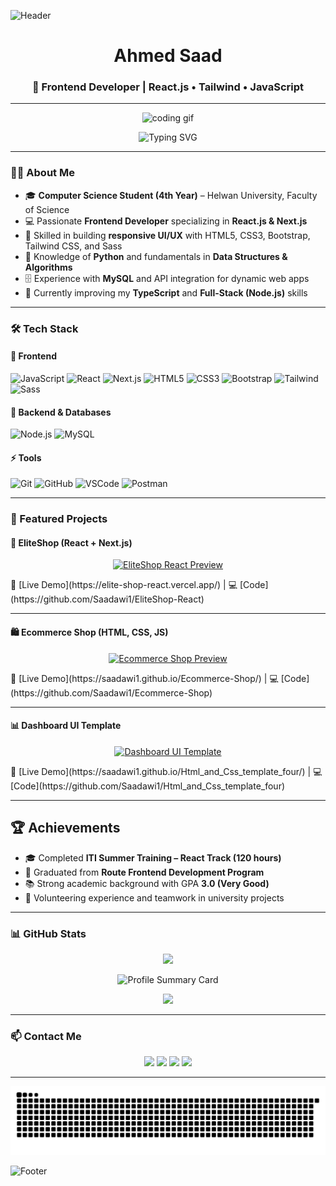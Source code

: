 ![Header](https://capsule-render.vercel.app/api?type=waving&color=gradient&height=100&section=header)

<h1 align="center"><b>Ahmed Saad</b></h1>
<h3 align="center">🚀 Frontend Developer | React.js • Tailwind • JavaScript</h3>

---

<p align="center">
  <img src="https://media.giphy.com/media/LMcB8XospGZO8UQq87/giphy.gif" width="500" alt="coding gif"/>
</p>

<p align="center">
  <img src="https://readme-typing-svg.demolab.com?font=Fira+Code&weight=500&size=22&pause=1000&color=00C2FF&center=true&vCenter=true&width=500&lines=Frontend+Developer;React.js+Specialist;Tailwind+%26+Sass+Styling;Clean+Code+Enthusiast" alt="Typing SVG" />
</p>

---

### 👨‍💻 About Me
- 🎓 **Computer Science Student (4th Year)** – Helwan University, Faculty of Science  
- 💻 Passionate **Frontend Developer** specializing in **React.js & Next.js**  
- 🎨 Skilled in building **responsive UI/UX** with HTML5, CSS3, Bootstrap, Tailwind CSS, and Sass  
- 🐍 Knowledge of **Python** and fundamentals in **Data Structures & Algorithms**  
- 🗄️ Experience with **MySQL** and API integration for dynamic web apps  
- 🌱 Currently improving my **TypeScript** and **Full-Stack (Node.js)** skills  

---

### 🛠️ Tech Stack

#### 🚀 Frontend
![JavaScript](https://img.shields.io/badge/-JavaScript-F7DF1E?style=flat&logo=javascript&logoColor=black)
![React](https://img.shields.io/badge/-React-61DAFB?style=flat&logo=react&logoColor=black)
![Next.js](https://img.shields.io/badge/-Next.js-000000?style=flat&logo=nextdotjs&logoColor=white)
![HTML5](https://img.shields.io/badge/-HTML5-E34F26?style=flat&logo=html5&logoColor=white)
![CSS3](https://img.shields.io/badge/-CSS3-1572B6?style=flat&logo=css3&logoColor=white)
![Bootstrap](https://img.shields.io/badge/-Bootstrap-7952B3?style=flat&logo=bootstrap&logoColor=white)
![Tailwind](https://img.shields.io/badge/-TailwindCSS-06B6D4?style=flat&logo=tailwindcss&logoColor=white)
![Sass](https://img.shields.io/badge/-Sass-CC6699?style=flat&logo=sass&logoColor=white)

#### 🔧 Backend & Databases
![Node.js](https://img.shields.io/badge/-Node.js-339933?style=flat&logo=node.js&logoColor=white)
![MySQL](https://img.shields.io/badge/-MySQL-4479A1?style=flat&logo=mysql&logoColor=white)

#### ⚡ Tools
![Git](https://img.shields.io/badge/-Git-F05032?style=flat&logo=git&logoColor=white)
![GitHub](https://img.shields.io/badge/-GitHub-181717?style=flat&logo=github&logoColor=white)
![VSCode](https://img.shields.io/badge/-VSCode-007ACC?style=flat&logo=visualstudiocode&logoColor=white)
![Postman](https://img.shields.io/badge/-Postman-FF6C37?style=flat&logo=postman&logoColor=white)

---

### 💼 Featured Projects

#### 🛒 EliteShop (React + Next.js)
<p align="center">
  <a href="https://elite-shop-react.vercel.app/">
    <img src="https://via.placeholder.com/600x300.png?text=EliteShop+React+Preview" width="500" alt="EliteShop React Preview"/>
  </a>
</p>
🔗 [Live Demo](https://elite-shop-react.vercel.app/) | 💻 [Code](https://github.com/Saadawi1/EliteShop-React)

---

#### 🛍️ Ecommerce Shop (HTML, CSS, JS)
<p align="center">
  <a href="https://saadawi1.github.io/Ecommerce-Shop/">
    <img src="https://via.placeholder.com/600x300.png?text=Ecommerce+Shop+Preview" width="500" alt="Ecommerce Shop Preview"/>
  </a>
</p>
🔗 [Live Demo](https://saadawi1.github.io/Ecommerce-Shop/) | 💻 [Code](https://github.com/Saadawi1/Ecommerce-Shop)

---

#### 📊 Dashboard UI Template
<p align="center">
  <a href="https://saadawi1.github.io/Html_and_Css_template_four/">
    <img src="https://via.placeholder.com/600x300.png?text=Dashboard+UI+Preview" width="500" alt="Dashboard UI Template"/>
  </a>
</p>
🔗 [Live Demo](https://saadawi1.github.io/Html_and_Css_template_four/) | 💻 [Code](https://github.com/Saadawi1/Html_and_Css_template_four)

---

## 🏆 Achievements
- 🎓 Completed **ITI Summer Training – React Track (120 hours)**  
- 🚀 Graduated from **Route Frontend Development Program**  
- 📚 Strong academic background with GPA **3.0 (Very Good)**  
- 🤝 Volunteering experience and teamwork in university projects  

---

### 📊 GitHub Stats
<p align="center">
  <img src="https://github-readme-streak-stats.herokuapp.com/?user=Saadawi1&theme=dark&hide_border=true" />
</p>

<p align="center">
  <img src="https://github-profile-summary-cards.vercel.app/api/cards/profile-details?username=Saadawi1&theme=github_dark" alt="Profile Summary Card"/>
</p>

<p align="center">
  <img src="https://github-profile-trophy.vercel.app/?username=Saadawi1&theme=darkhub&title=Repositories,Commits,Followers,Experience"/>
</p>

---

### 📫 Contact Me
<p align="center">
  <a href="mailto:ahmedsaad4887@gmail.com"><img src="https://img.shields.io/badge/Email-Contact-red?style=for-the-badge&logo=gmail"/></a>
  <a href="https://www.linkedin.com/in/ahmed-saad-813303293"><img src="https://img.shields.io/badge/LinkedIn-Connect-blue?style=for-the-badge&logo=linkedin"/></a>
  <a href="https://github.com/Saadawi1"><img src="https://img.shields.io/badge/GitHub-Follow-black?style=for-the-badge&logo=github"/></a>
  <a href="https://wa.me/201158796343"><img src="https://img.shields.io/badge/WhatsApp-Chat-green?style=for-the-badge&logo=whatsapp"/></a>
</p>

---

![Snake animation](https://raw.githubusercontent.com/romanyn36/romanyn36/output/snake.svg)

![Footer](https://capsule-render.vercel.app/api?type=waving&color=gradient&height=100&section=footer)
